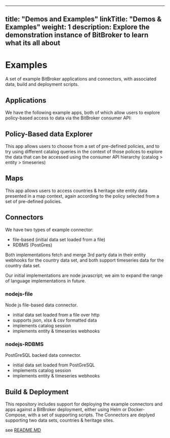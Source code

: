 
---
title: "Demos and Examples"
linkTitle: "Demos & Examples"
weight: 1
description: Explore the demonstration instance of BitBroker to learn what its all about
---


# Examples

A set of example BitBroker applications and connectors, with associated data, build and deployment scripts.

## Applications

We have the following example apps, both of which allow users to explore policy-based access to data via the BitBroker consumer API:

## Policy-Based data Explorer

This app allows users to choose from a set of pre-defined policies, and to try using different catalog queries in the context of those polices to explore the data that can be accessed using the consumer API hierarchy (catalog > entity > timeseries)

## Maps

This app allows users to access countries & heritage site entity data presented in a map context, again according to the policy selected from a set of pre-defined policies.

## Connectors

We have two types of example connector:

- file-based (initial data set loaded from a file)
- RDBMS (PostGres)

Both implementations fetch and merge 3rd party data in their entity webhooks for the country data set, and both support timeseries data for the country data set.

Our initial implementations are node javascript; we aim to expand the range of language implementations in future.

### nodejs-file

Node js file-based data connector.

- initial data set loaded from a file over http
- supports json, xlsx & csv formatted data
- implements catalog session
- implements entity & timeseries webhooks

### nodejs-RDBMS

PostGreSQL backed data connector.

- initial data set loaded from PostGreSQL
- implements catalog session
- implements entity & timeseries webhooks

## Build & Deployment

This repository includes support for deploying the example connectors and apps against a BitBroker deployment, either using Helm or Docker-Compose, with a set of supporting scripts. The Connectors are deplyed supporting two data sets, countries & heritage sites.

see [README.MD](./development/scripts/README.MD)
